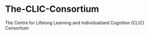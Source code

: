 # The-CLIC-Consortium
The Centre for Lifelong Learning and Individualised Cognition (CLIC) Consortium
